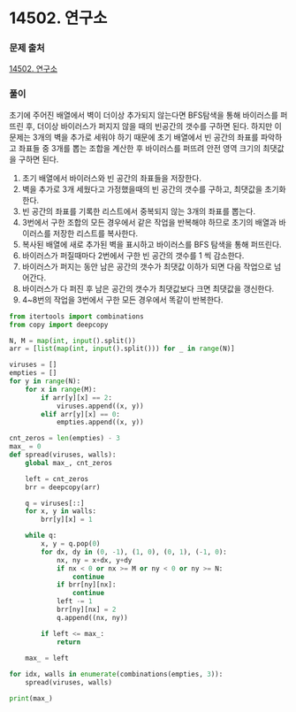 # 14502. 연구소

### 문제 출처
[14502. 연구소](https://www.acmicpc.net/problem/14502)

### 풀이
초기에 주어진 배열에서 벽이 더이상 추가되지 않는다면 BFS탐색을 통해 바이러스를 퍼뜨린 후, 더이상 바이러스가 퍼지지 않을 때의 빈공간의 갯수를 구하면 된다. 하지만 이 문제는 3개의 벽을 추가로 세워야 하기 때문에 초기 배열에서 빈 공간의 좌표를 파악하고 좌표들 중 3개를 뽑는 조합을 계산한 후 바이러스를 퍼뜨려 안전 영역 크기의 최댓값을 구하면 된다.

1. 초기 배열에서 바이러스와 빈 공간의 좌표들을 저장한다.
2. 벽을 추가로 3개 세웠다고 가정했을때의 빈 공간의 갯수를 구하고, 최댓값을 초기화 한다.
3. 빈 공간의 좌표를 기록한 리스트에서 중복되지 않는 3개의 좌표를 뽑는다.
4. 3번에서 구한 조합의 모든 경우에서 같은 작업을 반복해야 하므로 초기의 배열과 바이러스를 저장한 리스트를 복사한다.
5. 복사된 배열에 새로 추가된 벽을 표시하고 바이러스를 BFS 탐색을 통해 퍼뜨린다.
6. 바이러스가 퍼질때마다 2번에서 구한 빈 공간의 갯수를 1 씩 감소한다.
7. 바이러스가 퍼지는 동안 남은 공간의 갯수가 최댓값 이하가 되면 다음 작업으로 넘어간다.
8. 바이러스가 다 퍼진 후 남은 공간의 갯수가 최댓값보다 크면 최댓값을 갱신한다.
9. 4~8번의 작업을 3번에서 구한 모든 경우에서 똑같이 반복한다.


```python
from itertools import combinations
from copy import deepcopy

N, M = map(int, input().split())
arr = [list(map(int, input().split())) for _ in range(N)]

viruses = []
empties = []
for y in range(N):
    for x in range(M):
        if arr[y][x] == 2:
            viruses.append((x, y))
        elif arr[y][x] == 0:
            empties.append((x, y))

cnt_zeros = len(empties) - 3
max_ = 0
def spread(viruses, walls):
    global max_, cnt_zeros

    left = cnt_zeros
    brr = deepcopy(arr)

    q = viruses[::]
    for x, y in walls:
        brr[y][x] = 1

    while q:
        x, y = q.pop(0)
        for dx, dy in (0, -1), (1, 0), (0, 1), (-1, 0):
            nx, ny = x+dx, y+dy
            if nx < 0 or nx >= M or ny < 0 or ny >= N:
                continue
            if brr[ny][nx]:
                continue
            left -= 1
            brr[ny][nx] = 2
            q.append((nx, ny))

        if left <= max_:
            return
    
    max_ = left

for idx, walls in enumerate(combinations(empties, 3)):
    spread(viruses, walls)

print(max_)
```
